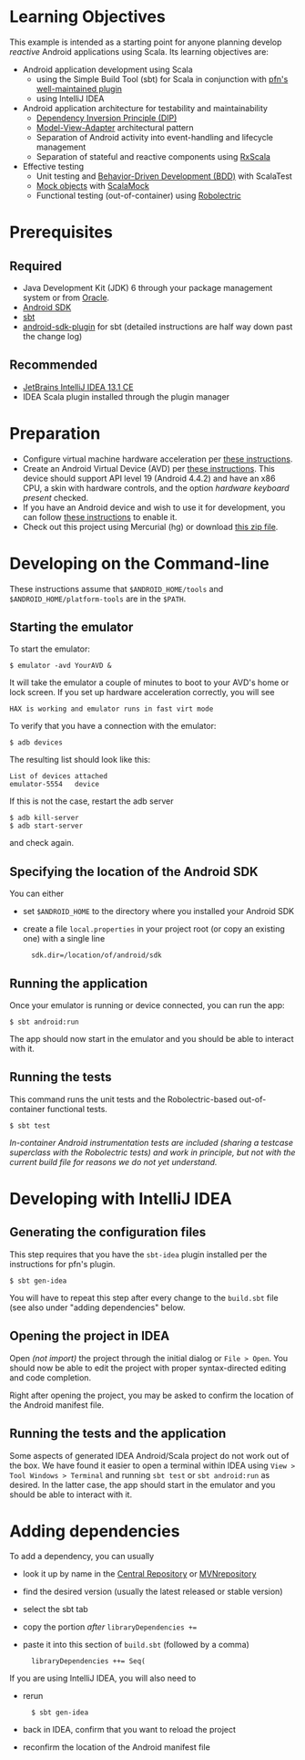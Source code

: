 # Learning Objectives

This example is intended as a starting point for anyone planning develop
*reactive* Android applications using Scala. Its learning objectives are:

- Android application development using Scala
    - using the Simple Build Tool (sbt) for Scala in conjunction with 
      [pfn's well-maintained plugin](https://github.com/pfn/android-sdk-plugin)
    - using IntelliJ IDEA
- Android application architecture for testability and maintainability
    - [Dependency Inversion Principle (DIP)](http://en.wikipedia.org/wiki/Dependency_inversion_principle)
    - [Model-View-Adapter](http://en.wikipedia.org/wiki/Model-view-adapter) architectural pattern
    - Separation of Android activity into event-handling and lifecycle management
    - Separation of stateful and reactive components using [RxScala](http://rxscala.github.io)
- Effective testing
    - Unit testing and [Behavior-Driven Development (BDD)](http://en.wikipedia.org/wiki/Behavior-driven_development) 
      with ScalaTest
    - [Mock objects](http://en.wikipedia.org/wiki/Mock_object) with [ScalaMock](http://scalamock.org/)
    - Functional testing (out-of-container) using [Robolectric](http://pivotal.github.com/robolectric/)

# Prerequisites

## Required

- Java Development Kit (JDK) 6 through your package management system or from
  [Oracle](http://www.oracle.com/technetwork/java/javase/downloads).
- [Android SDK](http://developer.android.com/sdk)
- [sbt](http://www.scala-sbt.org/)
- [android-sdk-plugin](https://github.com/pfn/android-sdk-plugin) for sbt
  (detailed instructions are half way down past the change log)

## Recommended

- [JetBrains IntelliJ IDEA 13.1 CE](http://www.jetbrains.com/idea)
- IDEA Scala plugin installed through the plugin manager

# Preparation

- Configure virtual machine hardware acceleration per
  [these instructions](http://developer.android.com/tools/devices/emulator.html#accel-vm).
- Create an Android Virtual Device (AVD) per
  [these instructions](http://developer.android.com/tools/devices). This
  device should support API level 19 (Android 4.4.2) and have an x86
  CPU, a skin with hardware controls, and the option _hardware
  keyboard present_ checked.
- If you have an Android device and wish to use it for development,
   you can follow
   [these instructions](http://developer.android.com/tools/device.html)
   to enable it.
- Check out this project using Mercurial (hg) or download
  [this zip file](https://bitbucket.org/loyolachicagocs_plsystems/clickcounter-android-rxscala/get/default.zip).

# Developing on the Command-line

These instructions assume that `$ANDROID_HOME/tools` and 
`$ANDROID_HOME/platform-tools` are in the `$PATH`.      

## Starting the emulator

To start the emulator:

    $ emulator -avd YourAVD &

It will take the emulator a couple of minutes to boot to your AVD's home or
lock screen. If you set up hardware acceleration correctly, you will see

    HAX is working and emulator runs in fast virt mode

To verify that you have a connection with the emulator:

    $ adb devices

The resulting list should look like this:

    List of devices attached
    emulator-5554   device

If this is not the case, restart the adb server

    $ adb kill-server
    $ adb start-server

and check again.

## Specifying the location of the Android SDK

You can either

- set `$ANDROID_HOME` to the directory where you installed your 
  Android SDK

- create a file `local.properties` in your project root 
  (or copy an existing one) with a single line
  
        sdk.dir=/location/of/android/sdk

## Running the application

Once your emulator is running or device connected, you can run the app:

    $ sbt android:run

The app should now start in the emulator and you should be able to interact
with it.

## Running the tests

This command runs the unit tests and the Robolectric-based out-of-container
functional tests.

    $ sbt test
    
*In-container Android instrumentation tests are included (sharing a testcase 
superclass with the Robolectric tests) and work in principle, but not with
the current build file for reasons we do not yet understand.* 

# Developing with IntelliJ IDEA

## Generating the configuration files

This step requires that you have the `sbt-idea` plugin installed per the
instructions for pfn's plugin.

    $ sbt gen-idea
    
You will have to repeat this step after every change to the `build.sbt` file 
(see also under "adding dependencies" below.

## Opening the project in IDEA

Open *(not import)* the project through the initial dialog or `File > Open`.
You should now be able to edit the project with proper syntax-directed
editing and code completion.

Right after opening the project, you may be asked to confirm the location of
the Android manifest file.

## Running the tests and the application

Some aspects of generated IDEA Android/Scala project do not work out of the box.
We have found it easier to open a terminal within IDEA using 
`View > Tool Windows > Terminal` and running `sbt test` or `sbt android:run`
as desired. In the latter case, the app should start in the emulator and 
you should be able to interact with it.

# Adding dependencies

To add a dependency, you can usually

- look it up by name in the [Central Repository](http://search.maven.org) 
  or [MVNrepository](http://mvnrepository.com/)
- find the desired version (usually the latest released or stable version)
- select the sbt tab
- copy the portion _after_ `libraryDependencies +=`
- paste it into this section of `build.sbt` (followed by a comma)

        libraryDependencies ++= Seq(

If you are using IntelliJ IDEA, you will also need to

- rerun

        $ sbt gen-idea

- back in IDEA, confirm that you want to reload the project
 
- reconfirm the location of the Android manifest file
